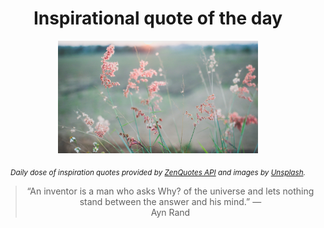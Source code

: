 
<div align="center">

# Inspirational quote of the day

<img src="./data/photo.jpeg" alt="Beautiful nature photo" width="320" height="180">

<sub><i>Daily dose of inspiration quotes provided by [ZenQuotes API](https://zenquotes.io/) and images by [Unsplash](https://unsplash.com/).</i></sub>


<blockquote>&ldquo;An inventor is a man who asks Why? of the universe and lets nothing stand between the answer and his mind.&rdquo; &mdash; <footer>Ayn Rand</footer></blockquote>

</div>
